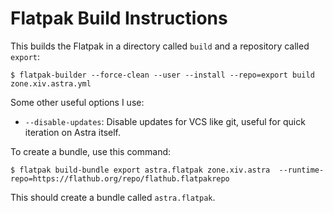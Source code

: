 # Flatpak Build Instructions

This builds the Flatpak in a directory called `build` and a repository called `export`:

```shell
$ flatpak-builder --force-clean --user --install --repo=export build zone.xiv.astra.yml
```

Some other useful options I use:
* `--disable-updates`: Disable updates for VCS like git, useful for quick iteration on Astra itself.

To create a bundle, use this command:

```shell
$ flatpak build-bundle export astra.flatpak zone.xiv.astra  --runtime-repo=https://flathub.org/repo/flathub.flatpakrepo
```

This should create a bundle called `astra.flatpak`.